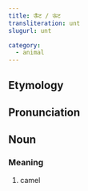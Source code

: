 ```yaml
---
title: ऊँट / ऊंट
transliteration: unt
slugurl: unt

category: 
  - animal
---
```


## Etymology

## Pronunciation

## Noun
### Meaning
1. camel